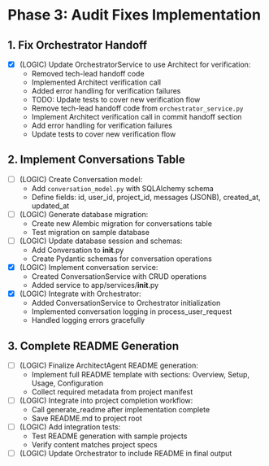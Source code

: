 # Phase 3: Audit Fixes Implementation

## 1. Fix Orchestrator Handoff
- [x] (LOGIC) Update OrchestratorService to use Architect for verification:
    - Removed tech-lead handoff code
    - Implemented Architect verification call
    - Added error handling for verification failures
    - TODO: Update tests to cover new verification flow
  - Remove tech-lead handoff code from `orchestrator_service.py`
  - Implement Architect verification call in commit handoff section
  - Add error handling for verification failures
  - Update tests to cover new verification flow

## 2. Implement Conversations Table
- [ ] (LOGIC) Create Conversation model:
  - Add `conversation_model.py` with SQLAlchemy schema
  - Define fields: id, user_id, project_id, messages (JSONB), created_at, updated_at
- [ ] (LOGIC) Generate database migration:
  - Create new Alembic migration for conversations table
  - Test migration on sample database
- [ ] (LOGIC) Update database session and schemas:
  - Add Conversation to __init__.py
  - Create Pydantic schemas for conversation operations
- [x] (LOGIC) Implement conversation service:
    - Created ConversationService with CRUD operations
    - Added service to app/services/__init__.py
- [x] (LOGIC) Integrate with Orchestrator:
    - Added ConversationService to Orchestrator initialization
    - Implemented conversation logging in process_user_request
    - Handled logging errors gracefully

## 3. Complete README Generation
- [ ] (LOGIC) Finalize ArchitectAgent README generation:
  - Implement full README template with sections: Overview, Setup, Usage, Configuration
  - Collect required metadata from project manifest
- [ ] (LOGIC) Integrate into project completion workflow:
  - Call generate_readme after implementation complete
  - Save README.md to project root
- [ ] (LOGIC) Add integration tests:
  - Test README generation with sample projects
  - Verify content matches project specs
- [ ] (LOGIC) Update Orchestrator to include README in final output